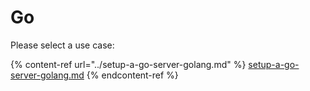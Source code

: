 # Go

Please select a use case:

{% content-ref url="../setup-a-go-server-golang.md" %}
[setup-a-go-server-golang.md](../setup-a-go-server-golang.md)
{% endcontent-ref %}
